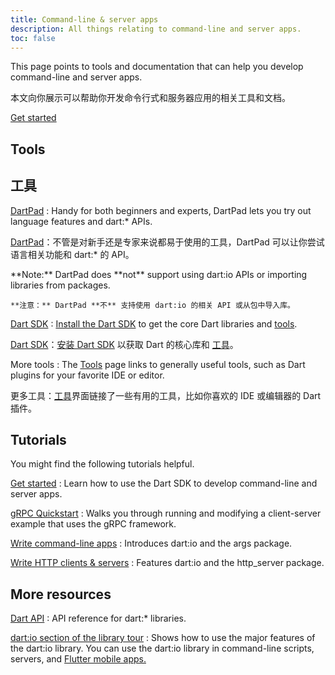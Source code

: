 ```yaml
---
title: Command-line & server apps
description: All things relating to command-line and server apps.
toc: false
---
```


This page points to tools and documentation
that can help you develop command-line and server apps.

本文向你展示可以帮助你开发命令行式和服务器应用的相关工具和文档。

<p class="text-center">
  <a href="/tutorials/server/get-started" class="btn btn-primary btn-lg">Get started</a>
</p>


## Tools

## 工具

[DartPad](/tools/dartpad)
: Handy for both beginners and experts,
  DartPad lets you try out language features and dart:* APIs.

[DartPad](/tools/dartpad)：不管是对新手还是专家来说都易于使用的工具，DartPad 可以让你尝试语言相关功能和 dart:* 的 API。

  <aside class="alert alert-info" markdown="1">
    **Note:** DartPad does **not** support using dart:io APIs or
    importing libraries from packages.

    **注意：** DartPad **不** 支持使用 dart:io 的相关 API 或从包中导入库。
  </aside>

[Dart SDK](/tools/sdk)
: [Install the Dart SDK](/get-dart) to get the core Dart
  libraries and [tools](/tools).

[Dart SDK](/tools/sdk)：[安装 Dart SDK](/get-dart) 以获取 Dart 的核心库和 [工具](/tools)。

More tools
: The [Tools](/tools) page links to generally useful tools,
  such as Dart plugins for your favorite IDE or editor.

更多工具：[工具](/tools)界面链接了一些有用的工具，比如你喜欢的 IDE 或编辑器的 Dart 插件。

## Tutorials

You might find the following tutorials helpful.

[Get started](/tutorials/server/get-started)
: Learn how to use the Dart SDK to develop command-line and server apps.

[gRPC Quickstart](https://grpc.io/docs/quickstart/dart.html)
: Walks you through running and modifying a client-server example that uses the gRPC framework.

[Write command-line apps](/tutorials/server/cmdline)
: Introduces dart:io and the args package.

[Write HTTP clients & servers](/tutorials/server/httpserver)
: Features dart:io and the http_server package.

## More resources

[Dart API]({{site.dart_api}}/{{site.data.pkg-vers.SDK.channel}})
: API reference for dart:* libraries.

[dart:io section of the library tour](/guides/libraries/library-tour/#dartio)
: Shows how to use the major features of the dart:io library.
  You can use the dart:io library in command-line scripts, servers, and
  [Flutter mobile apps.]({{site.flutter}})
